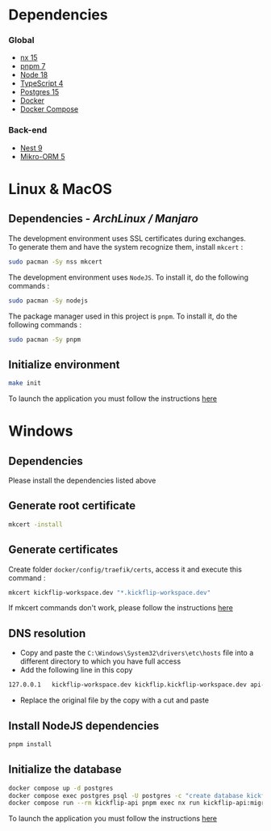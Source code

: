 # Dependencies

### Global
- [nx 15](https://nx.dev/)
- [pnpm 7](https://pnpm.js.org/)
- [Node 18](https://nodejs.org/)
- [TypeScript 4](https://www.typescriptlang.org/)
- [Postgres 15](https://www.postgresql.org/)
- [Docker](https://www.docker.com/)
- [Docker Compose](https://docs.docker.com/compose/)

### Back-end
- [Nest 9](https://nestjs.com/)
- [Mikro-ORM 5](https://mikro-orm.io/)


# Linux & MacOS

## Dependencies *- ArchLinux / Manjaro*

The development environment uses SSL certificates during exchanges.  
To generate them and have the system recognize them, install `mkcert` :
```bash
sudo pacman -Sy nss mkcert
```

The development environment uses `NodeJS`. To install it, do the following commands :
```bash
sudo pacman -Sy nodejs
```

The package manager used in this project is `pnpm`. To install it, do the following commands :
```bash
sudo pacman -Sy pnpm
```

## Initialize environment
```bash
make init
```
To launch the application you must follow the instructions [here](README.md)


# Windows

## Dependencies
Please install the dependencies listed above

## Generate root certificate
```bash
mkcert -install
```

## Generate certificates
Create folder `docker/config/traefik/certs`, access it and execute this command :
```bash
mkcert kickflip-workspace.dev "*.kickflip-workspace.dev"
```

If mkcert commands don't work, please follow the instructions [here](https://technixleo.com/create-locally-trusted-ssl-certificates-with-mkcert-on-windows/)

## DNS resolution
- Copy and paste the `C:\Windows\System32\drivers\etc\hosts` file into a different directory to which you have full access
- Add the following line in this copy
```bash
127.0.0.1	kickflip-workspace.dev kickflip.kickflip-workspace.dev api-kickflip.kickflip-workspace.dev
```
- Replace the original file by the copy with a cut and paste

## Install NodeJS dependencies
```bash
pnpm install
```

## Initialize the database
```bash
docker compose up -d postgres
docker compose exec postgres psql -U postgres -c "create database kickflip"
docker compose run --rm kickflip-api pnpm exec nx run kickflip-api:migrate
```
To launch the application you must follow the instructions [here](README.md)

